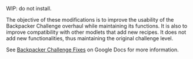 WIP: do not install.

The objective of these modifications is to improve the usability of the Backpacker Challenge overhaul while maintaining its functions. It is also to improve compatibility with other modlets that add new recipes. It does not add new functionalities, thus maintaining the original challenge level.

See [Backpacker Challenge Fixes](https://docs.google.com/document/d/1XccoGEwpkrYyqxdSevOAS2JvMV_5VxktIkk-IGTf8dI/edit?usp=sharing) on Google Docs for more information.
